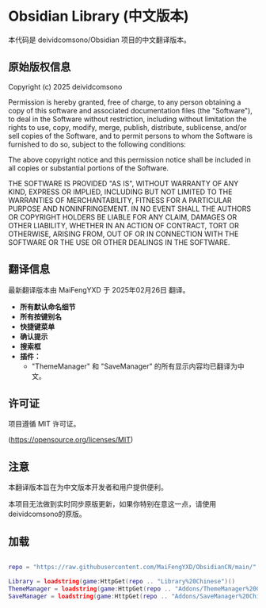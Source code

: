 # Obsidian Library (中文版本)

本代码是 deividcomsono/Obsidian 项目的中文翻译版本。

## 原始版权信息

Copyright (c) 2025 deividcomsono

Permission is hereby granted, free of charge, to any person obtaining a copy of this software and associated documentation files (the "Software"), to deal in the Software without restriction, including without limitation the rights to use, copy, modify, merge, publish, distribute, sublicense, and/or sell copies of the Software, and to permit persons to whom the Software is furnished to do so, subject to the following conditions:

The above copyright notice and this permission notice shall be included in all copies or substantial portions of the Software.

THE SOFTWARE IS PROVIDED "AS IS", WITHOUT WARRANTY OF ANY KIND, EXPRESS OR IMPLIED, INCLUDING BUT NOT LIMITED TO THE WARRANTIES OF MERCHANTABILITY, FITNESS FOR A PARTICULAR PURPOSE AND NONINFRINGEMENT. IN NO EVENT SHALL THE AUTHORS OR COPYRIGHT HOLDERS BE LIABLE FOR ANY CLAIM, DAMAGES OR OTHER LIABILITY, WHETHER IN AN ACTION OF CONTRACT, TORT OR OTHERWISE, ARISING FROM, OUT OF OR IN CONNECTION WITH THE SOFTWARE OR THE USE OR OTHER DEALINGS IN THE SOFTWARE.

## 翻译信息

最新翻译版本由 MaiFengYXD 于 2025年02月26日 翻译。

* **所有默认命名细节**
* **所有按键别名**
* **快捷键菜单**
* **确认提示**
* **搜索框**
* **插件：**
    * "ThemeManager" 和 "SaveManager" 的所有显示内容均已翻译为中文。

## 许可证

项目遵循 MIT 许可证。

(https://opensource.org/licenses/MIT)

## 注意

本翻译版本旨在为中文版本开发者和用户提供便利。

本项目无法做到实时同步原版更新，如果你特别在意这一点，请使用deividcomsono的原版。

## 加载

``` lua

repo = "https://raw.githubusercontent.com/MaiFengYXD/ObsidianCN/main/"

Library = loadstring(game:HttpGet(repo .. "Library%20Chinese")()
ThemeManager = loadstring(game:HttpGet(repo .. "Addons/ThemeManager%20Chinese.lua")()
SaveManager = loadstring(game:HttpGet(repo .. "Addons/SaveManager%20Chinese.lua")()

```
